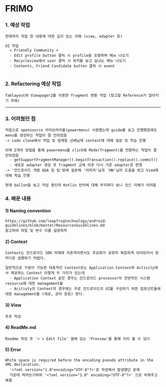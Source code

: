 # FRIMO

### 1. 예상 작업
```
현재까지 작업 한 내용에 대한 깊이 있는 이해 (view, adapter 등)
    
UI 작업
  < Friendly Community >
  - Edit profile button 클릭 시 profile을 조명하며 메뉴 나오기
  - Recycleview에서 user 클릭 시 위치를 보고 싶냐는 메뉴 나오기
  - Contents, Friend Candidate button 클릭 시 event
  
```

### 2. Refactoring 예상 작업
    Tablayout와 Viewpager2를 이용한 fragment 변환 작업 (참고할 Reference가 많아지기 위해)

----------

### 3. 어려웠던 점
```
처음으로 opensource 라이브러리를(powermenu) 사용했는데 guide를 보고 진행했음에도 menu를 생성하는 작업이 잘 안되었음
-> code clone해서 작업 및 엄재웅 선배님께 context에 대해 질문 및 학습 진행

아래 2개의 방법을 통해 powermenu를 click해 Mode(fragment)를 전환하는 작업이 잘 안되었음
  - getSupportFragmentManager().beginTransaction().replace().commit()
  - 새로운 adapter 생성 후 fragment 교체 이후 다시 기존 adapter로 변경
-> '안드로이드 개발 Q&A 및 팁'방에 질문해 '어피치'님과 'HN'님의 도움을 얻고 View에 대해 학습 진행

현재 ballon을 보고 작업 중인데 Kotlin 언어에 대해 무지하다 보니 코드 이해가 어려움

```

### 4. 배운 내용
#### 1) Naming convention
    https://github.com/leapfrogtechnology/android-guidelines/blob/master/ResourcesGuidelines.md
    참고하여 파일 및 변수 이름 설정하자      

#### 2) Context
```
Context는 안드로이드 SDK 자체에 의존적이면서도 추상화가 굉장히 복잡하게 되어있어서 한마디로 설명하기 어렵다.

일반적으로 구분이 가능한 대표적인 Context로는 Application Context와 Activity에서 제공하는 Context 이렇게 두 가지가 있는데
  - Application Context 같은 경우는 안드로이드 processor의 전반적인 시스템 resource에 대한 management를
  - Acitivty의 Context의 경우에는 주로 안드로이드의 UI를 구성하기 위한 컴포넌트들에 대한 management를 (제공, 관리 등등) 한다.
```
    
#### 3) View
    추후 작성

#### 4) ReadMe.md
    Readme 작성 후 '< > Edit file' 옆에 있는 'Preview'를 통해 미리 볼 수 있다
    
#### 5) Error
```
White space is required before the encoding pseudo attribute in the XML declaration.
  '<?xml version="1.0"encoding="UTF-8"?>'로 작성해서 발생했던 문제
  가운데 띄어쓰기하여 '<?xml version="1.0" encoding="UTF-8"?>' 으로 바꿔주고 해결
  
```

